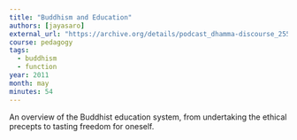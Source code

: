 ```yaml
---
title: "Buddhism and Education"
authors: [jayasaro]
external_url: "https://archive.org/details/podcast_dhamma-discourse_25540511-buddhism-educat_1000316370604"
course: pedagogy
tags:
  - buddhism
  - function
year: 2011
month: may
minutes: 54
---
```


An overview of the Buddhist education system, from undertaking the ethical precepts to tasting freedom for oneself.
